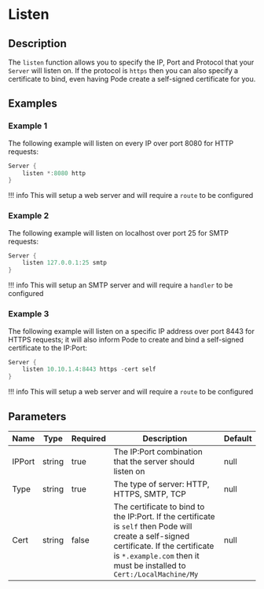 # Listen

## Description

The `listen` function allows you to specify the IP, Port and Protocol that your `Server` will listen on. If the protocol is `https` then you can also specify a certificate to bind, even having Pode create a self-signed certificate for you.

## Examples

### Example 1

The following example will listen on every IP over port 8080 for HTTP requests:

```powershell
Server {
    listen *:8080 http
}
```

!!! info
    This will setup a web server and will require a `route` to be configured

### Example 2

The following example will listen on localhost over port 25 for SMTP requests:

```powershell
Server {
    listen 127.0.0.1:25 smtp
}
```

!!! info
    This will setup an SMTP server and will require a `handler` to be configured

### Example 3

The following example will listen on a specific IP address over port 8443 for HTTPS requests; it will also inform Pode to create and bind a self-signed certificate to the IP:Port:

```powershell
Server {
    listen 10.10.1.4:8443 https -cert self
}
```

!!! info
    This will setup a web server and will require a `route` to be configured

## Parameters

| Name | Type | Required | Description | Default |
| ---- | ---- | -------- | ----------- | ------- |
| IPPort | string | true | The IP:Port combination that the server should listen on | null |
| Type | string | true | The type of server: HTTP, HTTPS, SMTP, TCP | null |
| Cert | string | false | The certificate to bind to the IP:Port. If the certificate is `self` then Pode will create a self-signed certificate. If the certificate is `*.example.com` then it must be installed to `Cert:/LocalMachine/My` | null |
